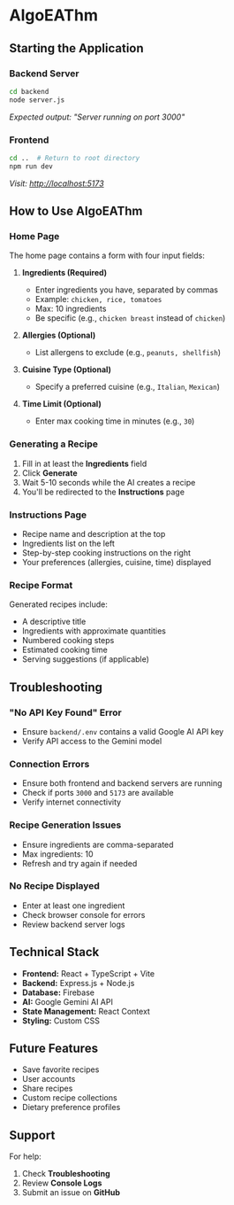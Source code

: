 # AlgoEAThm

## Starting the Application

### Backend Server
```bash
cd backend
node server.js
```
_Expected output: "Server running on port 3000"_

### Frontend
```bash
cd ..  # Return to root directory
npm run dev
```
_Visit: [http://localhost:5173](http://localhost:5173)_

## How to Use AlgoEAThm

### Home Page
The home page contains a form with four input fields:

1. **Ingredients (Required)**  
   - Enter ingredients you have, separated by commas  
   - Example: `chicken, rice, tomatoes`  
   - Max: 10 ingredients  
   - Be specific (e.g., `chicken breast` instead of `chicken`)

2. **Allergies (Optional)**  
   - List allergens to exclude (e.g., `peanuts, shellfish`)

3. **Cuisine Type (Optional)**  
   - Specify a preferred cuisine (e.g., `Italian`, `Mexican`)

4. **Time Limit (Optional)**  
   - Enter max cooking time in minutes (e.g., `30`)

### Generating a Recipe
1. Fill in at least the **Ingredients** field
2. Click **Generate**
3. Wait 5-10 seconds while the AI creates a recipe
4. You'll be redirected to the **Instructions** page

### Instructions Page
- Recipe name and description at the top
- Ingredients list on the left
- Step-by-step cooking instructions on the right
- Your preferences (allergies, cuisine, time) displayed

### Recipe Format
Generated recipes include:
- A descriptive title
- Ingredients with approximate quantities
- Numbered cooking steps
- Estimated cooking time
- Serving suggestions (if applicable)

## Troubleshooting

### "No API Key Found" Error
- Ensure `backend/.env` contains a valid Google AI API key
- Verify API access to the Gemini model

### Connection Errors
- Ensure both frontend and backend servers are running
- Check if ports `3000` and `5173` are available
- Verify internet connectivity

### Recipe Generation Issues
- Ensure ingredients are comma-separated
- Max ingredients: 10
- Refresh and try again if needed

### No Recipe Displayed
- Enter at least one ingredient
- Check browser console for errors
- Review backend server logs

## Technical Stack
- **Frontend:** React + TypeScript + Vite
- **Backend:** Express.js + Node.js
- **Database:** Firebase
- **AI:** Google Gemini AI API
- **State Management:** React Context
- **Styling:** Custom CSS

## Future Features
- Save favorite recipes
- User accounts
- Share recipes
- Custom recipe collections
- Dietary preference profiles

## Support
For help:
1. Check **Troubleshooting**
2. Review **Console Logs**
3. Submit an issue on **GitHub**

